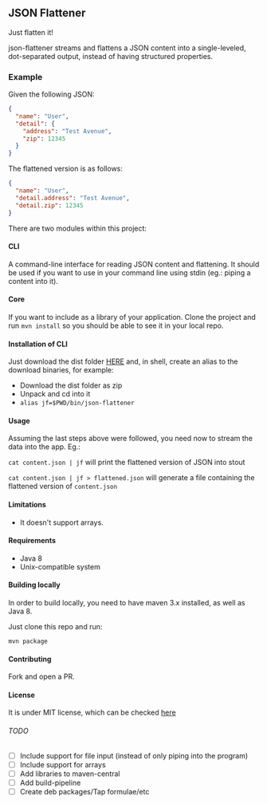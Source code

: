 ## JSON Flattener

Just flatten it!

json-flattener streams and flattens a JSON content into a single-leveled, dot-separated output, instead of having structured properties.

### Example
Given the following JSON:

```json
{
  "name": "User",
  "detail": {
    "address": "Test Avenue",
    "zip": 12345
  } 
}
```
The flattened version is as follows:
```json
{
  "name": "User",
  "detail.address": "Test Avenue",
  "detail.zip": 12345
} 
```
There are two modules within this project:

#### CLI
A command-line interface for reading JSON content and flattening. It should be used if you want to use in your command line using stdin (eg.: piping a content into it).

#### Core
If you want to include as a library of your application. Clone the project and run `mvn install` so you should be able to see it in your local repo.

#### Installation of CLI
Just download the dist folder [HERE](cli/dist) and, in shell, create an alias to the download binaries, for example:
- Download the dist folder as zip
- Unpack and cd into it
- `alias jf=$PWD/bin/json-flattener`

#### Usage
Assuming the last steps above were followed, you need now to stream the data into the app.
Eg.:

`cat content.json | jf` 
will print the flattened version of JSON into stout

`cat content.json | jf > flattened.json`
will generate a file containing the flattened version of `content.json`

#### Limitations
* It doesn't support arrays.  

#### Requirements
- Java 8
- Unix-compatible system

#### Building locally
In order to build locally, you need to have maven 3.x installed, as well as Java 8.

Just clone this repo and run:
```shell script
mvn package
``` 

#### Contributing
Fork and open a PR.

#### License
It is under MIT license, which can be checked [here](LICENSE)

###### TODO
- [ ] Include support for file input (instead of only piping into the program)
- [ ] Include support for arrays
- [ ] Add libraries to maven-central
- [ ] Add build-pipeline
- [ ] Create deb packages/Tap formulae/etc